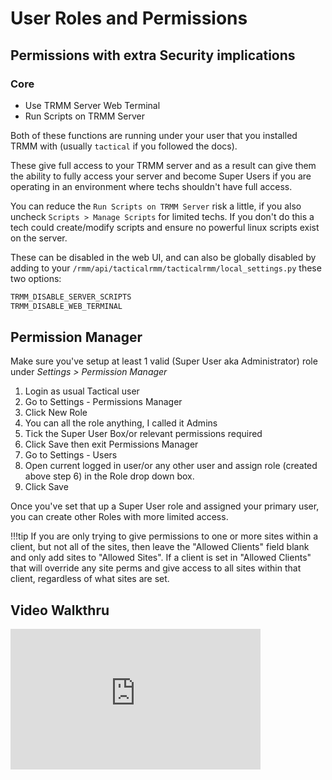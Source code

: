 # User Roles and Permissions

## Permissions with extra Security implications

### Core

* Use TRMM Server Web Terminal
* Run Scripts on TRMM Server

Both of these functions are running under your user that you installed TRMM with (usually `tactical` if you followed the docs).

These give full access to your TRMM server and as a result can give them the ability to fully access your server and become Super Users if you are operating in an environment where techs shouldn't have full access.

You can reduce the `Run Scripts on TRMM Server` risk a little, if you also uncheck `Scripts > Manage Scripts` for limited techs. If you don't do this a tech could create/modify scripts and ensure no powerful linux scripts exist on the server.

These can be disabled in the web UI, and can also be globally disabled by adding to your `/rmm/api/tacticalrmm/tacticalrmm/local_settings.py` these two options:

```py
TRMM_DISABLE_SERVER_SCRIPTS
TRMM_DISABLE_WEB_TERMINAL
```

## Permission Manager

Make sure you've setup at least 1 valid (Super User aka Administrator) role under _Settings > Permission Manager_

1. Login as usual Tactical user
2. Go to Settings - Permissions Manager
3. Click New Role
4. You can all the role anything, I called it Admins
5. Tick the Super User Box/or relevant permissions required
6. Click Save then exit Permissions Manager
7. Go to Settings - Users
8. Open current logged in user/or any other user and assign role (created above step 6) in the Role drop down box.
9. Click Save 

Once you've set that up a Super User role and assigned your primary user, you can create other Roles with more limited access.

!!!tip
    If you are only trying to give permissions to one or more sites within a client, but not all of the sites, then leave the "Allowed Clients" field blank and only add sites to "Allowed Sites". If a client is set in "Allowed Clients" that will override any site perms and give access to all sites within that client, regardless of what sites are set.

## Video Walkthru

<div class="video-wrapper">
  <iframe width="400" height="225" src="https://www.youtube.com/embed/TTPLvgjMgp0" frameborder="0" allowfullscreen></iframe>
</div>
